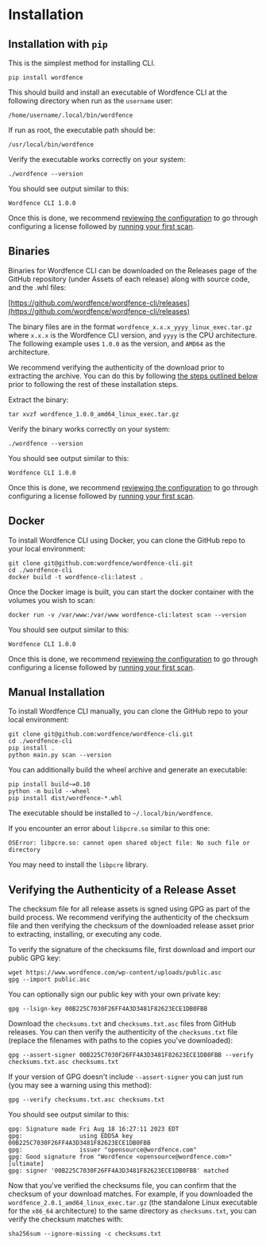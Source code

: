 # Installation

## Installation with `pip` 

This is the simplest method for installing CLI. 

	pip install wordfence

This should build and install an executable of Wordfence CLI at the following directory when run as the `username` user:

	/home/username/.local/bin/wordfence

If run as root, the executable path should be:

	/usr/local/bin/wordfence

Verify the executable works correctly on your system:

	./wordfence --version

You should see output similar to this:

	Wordfence CLI 1.0.0

Once this is done, we recommend [reviewing the configuration](Configuration.md) to go through configuring a license followed by [running your first scan](Examples.md).

## Binaries

Binaries for Wordfence CLI can be downloaded on the Releases page of the GitHub repository (under Assets of each release) along with source code, and the .whl files:

[https://github.com/wordfence/wordfence-cli/releases](https://github.com/wordfence/wordfence-cli/releases)

The binary files are in the format `wordfence_x.x.x_yyyy_linux_exec.tar.gz` where `x.x.x` is the Wordfence CLI version, and `yyyy` is the CPU architecture. The following example uses `1.0.0` as the version, and `AMD64` as the architecture. 

We recommend verifying the authenticity of the download prior to extracting the archive. You can do this by following [the steps outlined below](#verifying-the-authenticity-of-a-release-asset) prior to following the rest of these installation steps. 

Extract the binary:

	tar xvzf wordfence_1.0.0_amd64_linux_exec.tar.gz

Verify the binary works correctly on your system:

	./wordfence --version

You should see output similar to this:

	Wordfence CLI 1.0.0

Once this is done, we recommend [reviewing the configuration](Configuration.md) to go through configuring a license followed by [running your first scan](Examples.md).

## Docker

To install Wordfence CLI using Docker, you can clone the GitHub repo to your local environment:

	git clone git@github.com:wordfence/wordfence-cli.git
	cd ./wordfence-cli
	docker build -t wordfence-cli:latest .

Once the Docker image is built, you can start the docker container with the volumes you wish to scan:

	docker run -v /var/www:/var/www wordfence-cli:latest scan --version

You should see output similar to this:

	Wordfence CLI 1.0.0

Once this is done, we recommend [reviewing the configuration](Configuration.md) to go through configuring a license followed by [running your first scan](Examples.md).

## Manual Installation

To install Wordfence CLI manually, you can clone the GitHub repo to your local environment:

	git clone git@github.com:wordfence/wordfence-cli.git
	cd ./wordfence-cli
	pip install .
	python main.py scan --version

You can additionally build the wheel archive and generate an executable:
	
	pip install build~=0.10
	python -m build --wheel
	pip install dist/wordfence-*.whl

The executable should be installed to `~/.local/bin/wordfence`.

If you encounter an error about `libpcre.so` similar to this one:

	OSError: libpcre.so: cannot open shared object file: No such file or directory

You may need to install the `libpcre` library. 

## Verifying the Authenticity of a Release Asset

The checksum file for all release assets is sgned using GPG as part of the build process. We recommend verifying the authenticity of the checksum file and then verifying the checksum of the downloaded release asset prior to extracting, installing, or executing any code.

To verify the signature of the checksums file, first download and import our public GPG key:

	wget https://www.wordfence.com/wp-content/uploads/public.asc
	gpg --import public.asc

You can optionally sign our public key with your own private key:

	gpg --lsign-key 00B225C7030F26FF4A3D3481F82623ECE1DB0FBB

Download the `checksums.txt` and `checksums.txt.asc` files from GitHub releases. You can then verify the authenticity of the `checksums.txt` file (replace the filenames with paths to the copies you've downloaded):

	gpg --assert-signer 00B225C7030F26FF4A3D3481F82623ECE1DB0FBB --verify checksums.txt.asc checksums.txt

If your version of GPG doesn't include `--assert-signer` you can just run (you may see a warning using this method):

	gpg --verify checksums.txt.asc checksums.txt

You should see output similar to this:

	gpg: Signature made Fri Aug 18 16:27:11 2023 EDT
	gpg:                using EDDSA key 00B225C7030F26FF4A3D3481F82623ECE1DB0FBB
	gpg:                issuer "opensource@wordfence.com"
	gpg: Good signature from "Wordfence <opensource@wordfence.com>" [ultimate]
	gpg: signer '00B225C7030F26FF4A3D3481F82623ECE1DB0FBB' matched

Now that you've verified the checksums file, you can confirm that the checksum of your download matches. For example, if you downloaded the `wordfence_2.0.1_amd64_linux_exec.tar.gz` (the standalone Linux executable for the `x86_64` architecture) to the same directory as `checksums.txt`, you can verify the checksum matches with:

	sha256sum --ignore-missing -c checksums.txt
